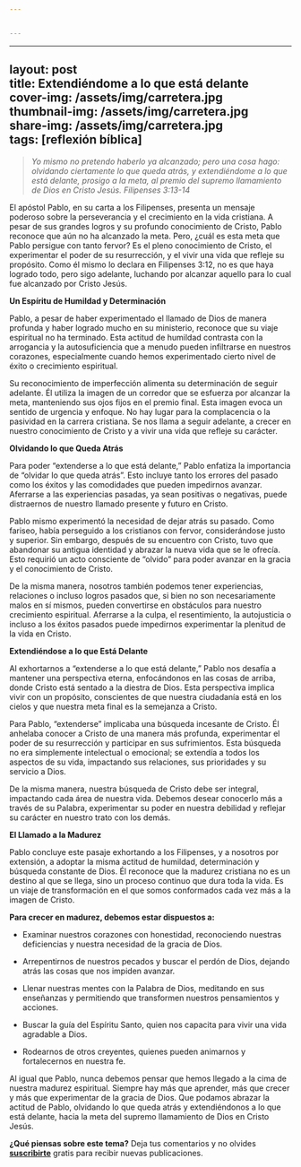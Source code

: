 ```yaml
---


---
```


<hr>
<h2 id="layout-posttitle-extendiéndome-a-lo-que-está-delantecover-img-assetsimgcarretera.jpgthumbnail-img-assetsimgcarretera.jpgshare-img-assetsimgcarretera.jpgtags-reflexión-bíblica">layout: post<br>
title: Extendiéndome a lo que está delante<br>
cover-img: /assets/img/carretera.jpg<br>
thumbnail-img: /assets/img/carretera.jpg<br>
share-img: /assets/img/carretera.jpg<br>
tags: [reflexión bíblica]</h2>
<blockquote>
<p><em>Yo mismo no pretendo haberlo ya alcanzado; pero una cosa hago: olvidando ciertamente lo que queda atrás, y extendiéndome a lo que está delante, prosigo a la meta, al premio del supremo llamamiento de Dios en Cristo Jesús. Filipenses 3:13-14</em></p>
</blockquote>
<p>El apóstol Pablo, en su carta a los Filipenses, presenta un mensaje poderoso  sobre la perseverancia y el crecimiento en la vida cristiana. A pesar de sus grandes logros y su profundo conocimiento de Cristo, Pablo reconoce que aún no ha alcanzado la meta. Pero, ¿cuál es esta meta que Pablo persigue con tanto fervor? Es el pleno conocimiento de Cristo, el experimentar el poder de su resurrección, y el vivir una vida que refleje su propósito. Como él mismo lo declara en Filipenses 3:12, no es que haya logrado todo, pero sigo adelante, luchando por alcanzar aquello para lo cual fue alcanzado por Cristo Jesús.</p>
<p><strong>Un Espíritu de Humildad y Determinación</strong></p>
<p>Pablo, a pesar de haber experimentado el llamado de Dios de manera profunda y haber logrado mucho en su ministerio, reconoce que su viaje espiritual no ha terminado. Esta actitud de humildad contrasta con la arrogancia y la autosuficiencia que a menudo pueden infiltrarse en nuestros corazones, especialmente cuando hemos experimentado cierto nivel de éxito o crecimiento espiritual.</p>
<p>Su reconocimiento de imperfección alimenta su determinación de seguir adelante. Él utiliza la imagen de un corredor que se esfuerza por alcanzar la meta, manteniendo sus ojos fijos en el premio final. Esta imagen evoca un sentido de urgencia y enfoque. No hay lugar para la complacencia o la pasividad en la carrera cristiana. Se nos llama a seguir adelante, a crecer en nuestro conocimiento de Cristo y a vivir una vida que refleje su carácter.</p>
<p><strong>Olvidando lo que Queda Atrás</strong></p>
<p>Para poder “extenderse a lo que está delante,” Pablo enfatiza la importancia de “olvidar lo que queda atrás”. Esto incluye tanto los errores del pasado como los éxitos y las comodidades que pueden impedirnos avanzar. Aferrarse a las experiencias pasadas, ya sean positivas o negativas, puede distraernos de nuestro llamado presente y futuro en Cristo.</p>
<p>Pablo mismo experimentó la necesidad de dejar atrás su pasado. Como fariseo, había perseguido a los cristianos con fervor, considerándose justo y superior. Sin embargo, después de su encuentro con Cristo, tuvo que abandonar su antigua identidad y abrazar la nueva vida que se le ofrecía. Esto requirió un acto consciente de “olvido” para poder avanzar en la gracia y el conocimiento de Cristo.</p>
<p>De la misma manera, nosotros también podemos tener experiencias, relaciones o incluso logros pasados ​​que, si bien no son necesariamente malos en sí mismos, pueden convertirse en obstáculos para nuestro crecimiento espiritual. Aferrarse a la culpa, el resentimiento, la autojusticia o incluso a los éxitos pasados ​​puede impedirnos experimentar la plenitud de la vida en Cristo.</p>
<p><strong>Extendiéndose a lo que Está Delante</strong></p>
<p>Al exhortarnos a “extenderse a lo que está delante,” Pablo nos desafía a mantener una perspectiva eterna, enfocándonos en las cosas de arriba, donde Cristo está sentado a la diestra de Dios. Esta perspectiva implica vivir con un propósito, conscientes de que nuestra ciudadanía está en los cielos y que nuestra meta final es la semejanza a Cristo.</p>
<p>Para Pablo, “extenderse” implicaba una búsqueda incesante de Cristo. Él anhelaba conocer a Cristo de una manera más profunda, experimentar el poder de su resurrección y participar en sus sufrimientos. Esta búsqueda no era simplemente intelectual o emocional; se extendía a todos los aspectos de su vida, impactando sus relaciones, sus prioridades y su servicio a Dios.</p>
<p>De la misma manera, nuestra búsqueda de Cristo debe ser integral, impactando cada área de nuestra vida. Debemos desear conocerlo más a través de su Palabra, experimentar su poder en nuestra debilidad y reflejar su carácter en nuestro trato con los demás.</p>
<p><strong>El Llamado a la Madurez</strong></p>
<p>Pablo concluye este pasaje exhortando a los Filipenses, y a nosotros por extensión, a adoptar la misma actitud de humildad, determinación y búsqueda constante de Dios. Él reconoce que la madurez cristiana no es un destino al que se llega, sino un proceso continuo que dura toda la vida. Es un viaje de transformación en el que somos conformados cada vez más a la imagen de Cristo.</p>
<p><strong>Para crecer en madurez, debemos estar dispuestos a:</strong></p>
<ul>
<li>
<p>Examinar nuestros corazones con honestidad, reconociendo nuestras deficiencias y nuestra necesidad de la gracia de Dios.</p>
</li>
<li>
<p>Arrepentirnos de nuestros pecados y buscar el perdón de Dios, dejando atrás las cosas que nos impiden avanzar.</p>
</li>
<li>
<p>Llenar nuestras mentes con la Palabra de Dios, meditando en sus enseñanzas y permitiendo que transformen nuestros pensamientos y acciones.</p>
</li>
<li>
<p>Buscar la guía del Espíritu Santo, quien nos capacita para vivir una vida agradable a Dios.</p>
</li>
<li>
<p>Rodearnos de otros creyentes, quienes pueden animarnos y fortalecernos en nuestra fe.</p>
</li>
</ul>
<p>Al igual que Pablo, nunca debemos pensar que hemos llegado a la cima de nuestra madurez espiritual. Siempre hay más que aprender, más que crecer y más que experimentar de la gracia de Dios. Que podamos abrazar la actitud de Pablo, olvidando lo que queda atrás y extendiéndonos a lo que está delante, hacia la meta del supremo llamamiento de Dios en Cristo Jesús.</p>
<p><strong>¿Qué piensas sobre este tema?</strong> Deja tus comentarios y no olvides <strong><a href="https://www.feedio.co/@jdanois">suscribirte</a></strong> gratis para recibir nuevas publicaciones.</p>

